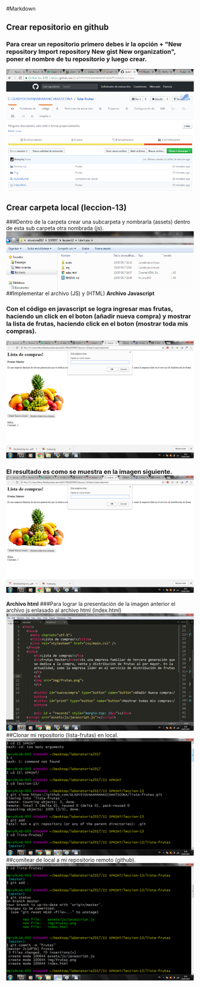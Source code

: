 #Markdown
## Crear repositorio en github
### Para crear un repositorio primero debes ir  la opción + "New repository Import repository New gist New organization", poner el nombre de tu repositorio y luego crear.
![Alt-Text](img/1.png)
## Crear carpeta local (leccion-13)
###Dentro de la carpeta crear una subcarpeta y nombrarla (assets) dentro de esta sub carpeta otra nombrada (js). 
![Alt-Text](img/2.png)
##Implementar el archivo (JS) y (HTML)
**Archivo Javascript**
### Con el código en javascript se logra ingresar mas frutas, haciendo un click en el boton (añadir nueva compra) y  mostrar la lista de frutas, haciendo click en el boton (mostrar toda mis compras). 
![Alt-Text](img/4.png)
### El resultado es como se muestra en la imagen siguiente. ![Alt-Text](img/4.png)
**Archivo html**
###Para lograr la presentación de la imagen anterior  el archivo js enlasado al archivo html (index.html)
![Alt-Text](img/5.png)
##Clonar mi repositorio (lista-frutas) en local.
![Alt-Text](img/6.png)
##comitear de local a mi repositorio remoto (github).
![Alt-Text](img/7.png)




